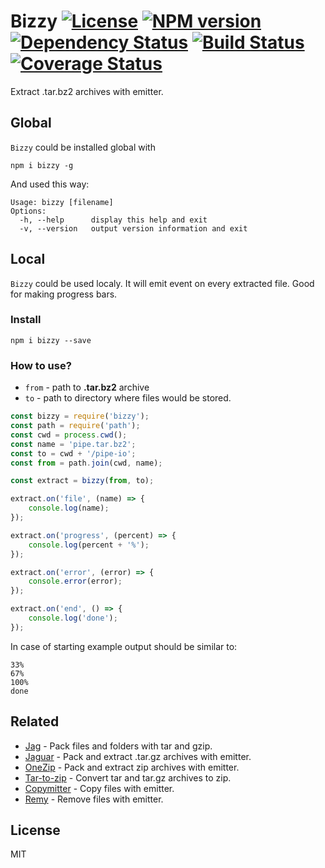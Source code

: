 # Bizzy [![License][LicenseIMGURL]][LicenseURL] [![NPM version][NPMIMGURL]][NPMURL] [![Dependency Status][DependencyStatusIMGURL]][DependencyStatusURL] [![Build Status][BuildStatusIMGURL]][BuildStatusURL] [![Coverage Status][CoverageIMGURL]][CoverageURL]

Extract .tar.bz2 archives with emitter.

## Global

`Bizzy` could be installed global with

```
npm i bizzy -g
```

And used this way:

```
Usage: bizzy [filename]
Options:
  -h, --help      display this help and exit
  -v, --version   output version information and exit
```

## Local

`Bizzy` could be used localy. It will emit event on every extracted file.
Good for making progress bars.

### Install

```
npm i bizzy --save
```

### How to use?

- `from` - path to **.tar.bz2** archive
- `to` - path to directory where files would be stored.

```js
const bizzy = require('bizzy');
const path = require('path');
const cwd = process.cwd();
const name = 'pipe.tar.bz2';
const to = cwd + '/pipe-io';
const from = path.join(cwd, name);

const extract = bizzy(from, to);

extract.on('file', (name) => {
    console.log(name);
});

extract.on('progress', (percent) => {
    console.log(percent + '%');
});

extract.on('error', (error) => {
    console.error(error);
});

extract.on('end', () => {
    console.log('done');
});
```

In case of starting example output should be similar to:

```
33%
67%
100%
done
```

## Related

- [Jag](https://github.com/coderaiser/node-jag "Jag") - Pack files and folders with tar and gzip.
- [Jaguar](https://github.com/coderaiser/node-jaguar "Jaguar") - Pack and extract .tar.gz archives with emitter.
- [OneZip](https://github.com/coderaiser/node-onezip "OneZip") - Pack and extract zip archives with emitter.
- [Tar-to-zip](https://github.com/coderaiser/node-tar-to-zip "tar-to-zip") - Convert tar and tar.gz archives to zip.
- [Copymitter](https://github.com/coderaiser/node-copymitter "Copymitter") - Copy files with emitter.
- [Remy](https://github.com/coderaiser/node-remy "Remy") - Remove files with emitter.

## License

MIT

[NPMIMGURL]:                https://img.shields.io/npm/v/bizzy.svg?style=flat
[BuildStatusIMGURL]:        https://img.shields.io/travis/coderaiser/node-bizzy/master.svg?style=flat
[DependencyStatusIMGURL]:   https://img.shields.io/gemnasium/coderaiser/node-bizzy.svg?style=flat
[LicenseIMGURL]:            https://img.shields.io/badge/license-MIT-317BF9.svg?style=flat
[NPMURL]:                   https://npmjs.org/package/bizzy "npm"
[BuildStatusURL]:           https://travis-ci.org/coderaiser/node-bizzy  "Build Status"
[DependencyStatusURL]:      https://gemnasium.com/coderaiser/node-bizzy "Dependency Status"
[LicenseURL]:               https://tldrlegal.com/license/mit-license "MIT License"

[CoverageURL]:              https://coveralls.io/github/coderaiser/node-bizzy?branch=master
[CoverageIMGURL]:           https://coveralls.io/repos/coderaiser/node-bizzy/badge.svg?branch=master&service=github

